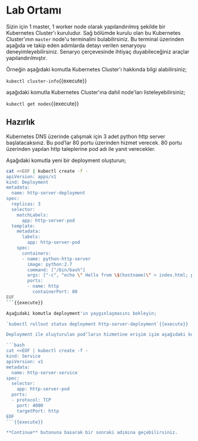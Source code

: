 # Lab Ortamı

Sizin için 1 master, 1 worker node olarak yapılandırılmış şekilde bir Kubernetes Cluster'ı kuruludur. Sağ bölümde kurulu olan bu Kubernetes Cluster'ının `master` node'u terminalini bulabilirsiniz. Bu terminal üzerinden aşağıda ve takip eden adımlarda detayı verilen senaryoyu deneyimleyebilirsiniz. Senaryo çerçevesinde ihtiyaç duyabileceğiniz araçlar yapılandırılmıştır.

Örneğin aşağıdaki komutla Kubernetes Cluster'ı hakkında bilgi alabilirsiniz;

`kubectl cluster-info`{{execute}}

aşağıdaki komutla Kubernetes Cluster'ına dahil node'ları listeleyebilirsiniz;

`kubectl get nodes`{{execute}}

## Hazırlık

Kubernetes DNS üzerinde çalışmak için 3 adet python http server başlatacaksınız. Bu pod’lar 80 portu üzerinden hizmet verecek. 80 portu üzerinden yapılan http taleplerine pod adı ile yanıt verecekler.

Aşağıdaki komutla yeni bir deployment oluşturun;

```bash
cat <<EOF | kubectl create -f -
apiVersion: apps/v1
kind: Deployment
metadata:
  name: http-server-deployment
spec:
  replicas: 3
  selector:
    matchLabels:
      app: http-server-pod
  template:
    metadata:
      labels:
        app: http-server-pod
    spec:
      containers:
      - name: python-http-server
        image: python:2.7
        command: ["/bin/bash"]
        args: ["-c", "echo \" Hello from \$(hostname)\" > index.html; python -m SimpleHTTPServer 80"]
        ports:
        - name: http
          containerPort: 80
EOF
```{{execute}}

Aşağıdaki komutla deployment'ın yaygınlaşmasını bekleyin;

`kubectl rollout status deployment http-server-deployment`{{execute}}

Deployment ile oluşturulan pod’ların hizmetine erişim işim aşağıdaki komutla yeni bir servis oluşturun;

```bash
cat <<EOF | kubectl create -f -
kind: Service
apiVersion: v1
metadata:
  name: http-server-service
spec:
  selector:
    app: http-server-pod
  ports:
  - protocol: TCP
    port: 4000
    targetPort: http
EOF
```{{execute}}

**Continue** butonuna basarak bir sonraki adımına geçebilirsiniz.